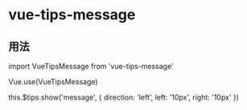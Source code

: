 # vue-tips-message

## 用法
import VueTipsMessage from 'vue-tips-message'

Vue.use(VueTipsMessage)

this.$tips.show('message', {
    direction: 'left',
    left: '10px',
    right: '10px'
})